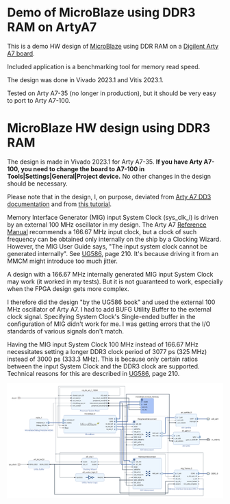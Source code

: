 # Demo of MicroBlaze using DDR3 RAM on ArtyA7

This is a demo HW design of [MicroBlaze](https://www.xilinx.com/products/design-tools/microblaze.html) using DDR RAM on a [Digilent Arty A7 board](https://digilent.com/shop/arty-a7-100t-artix-7-fpga-development-board/).

Included application is a benchmarking tool for memory read speed.

The design was done in Vivado 2023.1 and Vitis 2023.1.

Tested on Arty A7-35 (no longer in production), but it should be very easy to port to Arty A7-100.

# MicroBlaze HW design using DDR3 RAM

The design is made in Vivado 2023.1 for Arty A7-35.
**If you have Arty A7-100, you need to change the board to A7-100 in Tools|Settings|General|Project device.** No other changes in the design should be necessary.

Please note that in the design, I, on purpose, deviated from [Arty A7 DD3 documentation](https://digilent.com/reference/programmable-logic/arty-a7/reference-manual#ddr3l) and from [this tutorial](https://digilent.com/reference/learn/programmable-logic/tutorials/arty-getting-started-with-microblaze-servers/start).

Memory Interface Generator \(MIG) input System Clock (sys_clk_i) is driven by an external 100 MHz oscillator in my design.
The Arty A7 [Reference Manual](https://digilent.com/reference/programmable-logic/arty-a7/reference-manual#ddr3l) recommends a 166.67 MHz input clock, but a clock of such frequency can be obtained only internally on the ship by a Clocking Wizard. However, the MIG User Guide says, "The input system clock cannot be generated internally". See [UG586](https://docs.xilinx.com/v/u/en-US/ug586_7Series_MIS), page 210. It's because driving it from an MMCM might introduce too much jitter.

A design with a 166.67 MHz internally generated MIG input System Clock may work (it worked in my tests). But it is not guaranteed to work, especially when the FPGA design gets more complex.

I therefore did the design "by the UG586 book" and used the external 100 MHz oscillator of Arty A7.
I had to add BUFG Utility Buffer to the external clock signal. Specifying System Clock's Single-ended buffer in the configuration of MIG didn't work for me. I was getting errors that the I/O standards of various signals don't match.

Having the MIG input System Clock 100 MHz instead of 166.67 MHz necessitates setting a longer DDR3 clock period of 3077 ps (325 MHz) instead of 3000 ps (333.3 MHz). This is because only certain ratios between the input System Clock and the DDR3 clock are supported. Technical reasons for this are described in [UG586](https://docs.xilinx.com/v/u/en-US/ug586_7Series_MIS), page 210.

![](ArtyA7_MicroBlaze_demo_hw/block_design.png)
